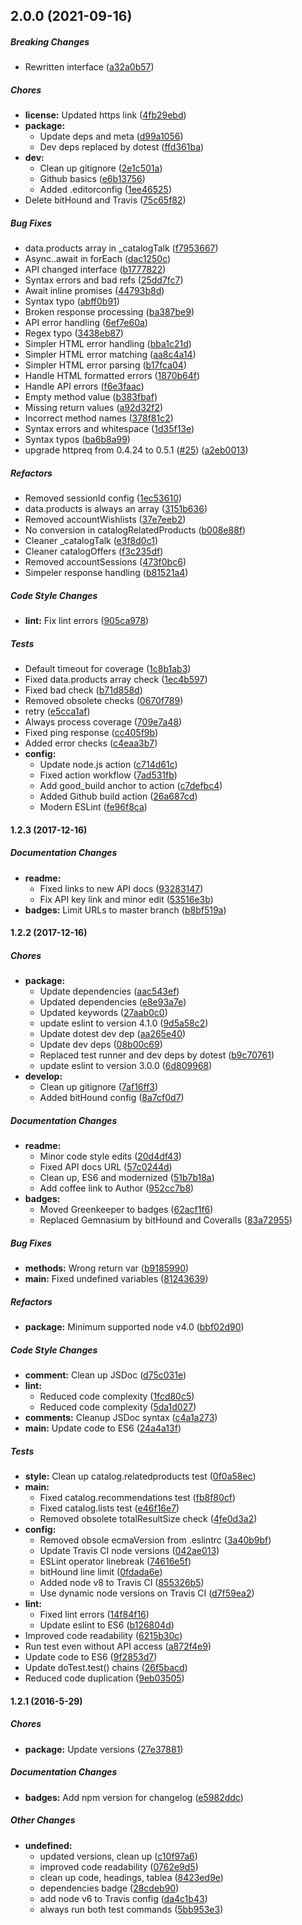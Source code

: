 ## 2.0.0 (2021-09-16)

##### Breaking Changes

*  Rewritten interface ([a32a0b57](https://github.com/fvdm/nodejs-bolcom/commit/a32a0b57e259b2cd8b5a8e21225c7b11d747ac30))

##### Chores

* **license:**  Updated https link ([4fb29ebd](https://github.com/fvdm/nodejs-bolcom/commit/4fb29ebd4b414e8b971736d61ce126d140ee8adb))
* **package:**
  *  Update deps and meta ([d99a1056](https://github.com/fvdm/nodejs-bolcom/commit/d99a105687ef9e548f8456b4ec53b5f51060088e))
  *  Dev deps replaced by dotest ([ffd361ba](https://github.com/fvdm/nodejs-bolcom/commit/ffd361baf5cd0b52c99848a01f6e286cc0b559e8))
* **dev:**
  *  Clean up gitignore ([2e1c501a](https://github.com/fvdm/nodejs-bolcom/commit/2e1c501a7345ee2e64a2b3105837cd01576aa129))
  *  Github basics ([e6b13756](https://github.com/fvdm/nodejs-bolcom/commit/e6b137560ac9c4ca2fd9d03e6bdd2a906cfb10a5))
  *  Added .editorconfig ([1ee46525](https://github.com/fvdm/nodejs-bolcom/commit/1ee46525da27e507772cb262fe5700712bbdeaec))
*  Delete bitHound and Travis ([75c65f82](https://github.com/fvdm/nodejs-bolcom/commit/75c65f82f7833b648102da47b1ee1f7dfcbe7d51))

##### Bug Fixes

*  data.products array in _catalogTalk ([f7953667](https://github.com/fvdm/nodejs-bolcom/commit/f7953667fe4b95a61bb7baf7c11e4354c491dcc0))
*  Async..await in forEach ([dac1250c](https://github.com/fvdm/nodejs-bolcom/commit/dac1250ce5d451ad3b22e50c659dc175830fe618))
*  API changed interface ([b1777822](https://github.com/fvdm/nodejs-bolcom/commit/b1777822185dfd8563f132e4d2efc3ebde38a87a))
*  Syntax errors and bad refs ([25dd7fc7](https://github.com/fvdm/nodejs-bolcom/commit/25dd7fc7211fffba2047189ed3f4f6c7a33395c1))
*  Await inline promises ([44793b8d](https://github.com/fvdm/nodejs-bolcom/commit/44793b8d19892e3feccb5ad19e1995b3f3770f4e))
*  Syntax typo ([abff0b91](https://github.com/fvdm/nodejs-bolcom/commit/abff0b91ecfca1f585fb62d12f6cfe21004a4339))
*  Broken response processing ([ba387be9](https://github.com/fvdm/nodejs-bolcom/commit/ba387be98bbb16997b0ba88975193f99f8761e03))
*  API error handling ([6ef7e60a](https://github.com/fvdm/nodejs-bolcom/commit/6ef7e60aa97906076d1c1ab7c5cb2c25479178c7))
*  Regex typo ([3438eb87](https://github.com/fvdm/nodejs-bolcom/commit/3438eb87dbff29d5c3867ab32a41563dabc7d59b))
*  Simpler HTML error handling ([bba1c21d](https://github.com/fvdm/nodejs-bolcom/commit/bba1c21dbdf2d1e0911486d4d83c47a2365bfd00))
*  Simpler HTML error matching ([aa8c4a14](https://github.com/fvdm/nodejs-bolcom/commit/aa8c4a143d720df77db856540ecf728c1116b098))
*  Simpler HTML error parsing ([b17fca04](https://github.com/fvdm/nodejs-bolcom/commit/b17fca041c333024a110572f6a24414e55039de9))
*  Handle HTML formatted errors ([1870b64f](https://github.com/fvdm/nodejs-bolcom/commit/1870b64f9f72469bc4b60844a6e491f0ffcd7c82))
*  Handle API errors ([f6e3faac](https://github.com/fvdm/nodejs-bolcom/commit/f6e3faace24f884da68061b9aea8b173490afbb9))
*  Empty method value ([b383fbaf](https://github.com/fvdm/nodejs-bolcom/commit/b383fbaf26ed7735e9c5e3bdec0f9397ba8094f5))
*  Missing return values ([a92d32f2](https://github.com/fvdm/nodejs-bolcom/commit/a92d32f2add0d282dc2cc856007dd46f49c6900c))
*  Incorrect method names ([378f81c2](https://github.com/fvdm/nodejs-bolcom/commit/378f81c28b8cc61c756ebadbec2a8b390f7a1780))
*  Syntax errors and whitespace ([1d35f13e](https://github.com/fvdm/nodejs-bolcom/commit/1d35f13ef6806db962ef32165b91ec8c9efa8fd8))
*  Syntax typos ([ba6b8a99](https://github.com/fvdm/nodejs-bolcom/commit/ba6b8a99fa5a5392fa30ba668d9cc804b1adb2ac))
*  upgrade httpreq from 0.4.24 to 0.5.1 ([#25](https://github.com/fvdm/nodejs-bolcom/pull/25)) ([a2eb0013](https://github.com/fvdm/nodejs-bolcom/commit/a2eb001344cf3b958de3ff84bea57141bfec0f0f))

##### Refactors

*  Removed sessionId config ([1ec53610](https://github.com/fvdm/nodejs-bolcom/commit/1ec536108051c8f04072343f19fc845dc2762c7c))
*  data.products is always an array ([3151b636](https://github.com/fvdm/nodejs-bolcom/commit/3151b636c1a57d9dff7db4d60a427bc7fb9d832c))
*  Removed accountWishlists ([37e7eeb2](https://github.com/fvdm/nodejs-bolcom/commit/37e7eeb2370d11b38ca45095c2d81ed5db6ac2df))
*  No conversion in catalogRelatedProducts ([b008e88f](https://github.com/fvdm/nodejs-bolcom/commit/b008e88f10f8737b0a174d70e734b96da5a0b093))
*  Cleaner _catalogTalk ([e3f8d0c1](https://github.com/fvdm/nodejs-bolcom/commit/e3f8d0c10b22c7f21b888927b24545d508577ce4))
*  Cleaner catalogOffers ([f3c235df](https://github.com/fvdm/nodejs-bolcom/commit/f3c235df439422592b684c6a2d57f7886494b5c5))
*  Removed accountSessions ([473f0bc6](https://github.com/fvdm/nodejs-bolcom/commit/473f0bc677a7108a1126edeaff8351ffb0ecbc6e))
*  Simpeler response handling ([b81521a4](https://github.com/fvdm/nodejs-bolcom/commit/b81521a44fc42de8f6aee944196d12b9b9b2b478))

##### Code Style Changes

* **lint:**  Fix lint errors ([905ca978](https://github.com/fvdm/nodejs-bolcom/commit/905ca978d08b2174d9371b8e3dfa0a064e2c96b7))

##### Tests

*  Default timeout for coverage ([1c8b1ab3](https://github.com/fvdm/nodejs-bolcom/commit/1c8b1ab378b16bcba51ac08ddf5333d61c21cee0))
*  Fixed data.products array check ([1ec4b597](https://github.com/fvdm/nodejs-bolcom/commit/1ec4b5974ae3d810b40395a45afdadae1e4607ec))
*  Fixed bad check ([b71d858d](https://github.com/fvdm/nodejs-bolcom/commit/b71d858dff927de5ad96c41671305977caf9a077))
*  Removed obsolete checks ([0670f789](https://github.com/fvdm/nodejs-bolcom/commit/0670f7891faf1e70c44852fc3abf4c46754b9a09))
*  retry ([e5cca1af](https://github.com/fvdm/nodejs-bolcom/commit/e5cca1afa9629e4960ece5ff419de9370dcc4ccc))
*  Always process coverage ([709e7a48](https://github.com/fvdm/nodejs-bolcom/commit/709e7a481fa8ec9ffc1505235226b0f6203e74ec))
*  Fixed ping response ([cc405f9b](https://github.com/fvdm/nodejs-bolcom/commit/cc405f9b801748604183b86905c6b3b7e5b8e00d))
*  Added error checks ([c4eaa3b7](https://github.com/fvdm/nodejs-bolcom/commit/c4eaa3b74165536848fbcb4bc8d2bb95ea905420))
* **config:**
  *  Update node.js action ([c714d61c](https://github.com/fvdm/nodejs-bolcom/commit/c714d61c8f91fc2632430c15d8cf036220cc7e69))
  *  Fixed action workflow ([7ad531fb](https://github.com/fvdm/nodejs-bolcom/commit/7ad531fba0cf89270a37c14369719db35ede367a))
  *  Add good_build anchor to action ([c7defbc4](https://github.com/fvdm/nodejs-bolcom/commit/c7defbc472f7edc7ab1851b37973326ed5ed1dfe))
  *  Added Github build action ([26a687cd](https://github.com/fvdm/nodejs-bolcom/commit/26a687cd05795ce81e265faf2092f53d5b0c25ce))
  *  Modern ESLint ([fe96f8ca](https://github.com/fvdm/nodejs-bolcom/commit/fe96f8ca189cdea61ca35235b31aae2ada3ffdf2))

#### 1.2.3 (2017-12-16)

##### Documentation Changes

* **readme:**
  * Fixed links to new API docs ([93283147](https://github.com/fvdm/nodejs-bolcom/commit/932831470414f93ee98727ba86d5223edc17150a))
  * Fix API key link and minor edit ([53516e3b](https://github.com/fvdm/nodejs-bolcom/commit/53516e3b4ddb7bb85150456de5a697e067350d48))
* **badges:** Limit URLs to master branch ([b8bf519a](https://github.com/fvdm/nodejs-bolcom/commit/b8bf519a246b6592aa198161828c9a11fe00f79e))

#### 1.2.2 (2017-12-16)

##### Chores

* **package:**
  * Update dependencies ([aac543ef](https://github.com/fvdm/nodejs-bolcom/commit/aac543efbfae30449db2a57a2efcbfcfc665034a))
  * Updated dependencies ([e8e93a7e](https://github.com/fvdm/nodejs-bolcom/commit/e8e93a7e4dd6829592ed98ecadfbd3f8eeda540d))
  * Updated keywords ([27aab0c0](https://github.com/fvdm/nodejs-bolcom/commit/27aab0c017d0124d1203077053316392ea975ea5))
  * update eslint to version 4.1.0 ([9d5a58c2](https://github.com/fvdm/nodejs-bolcom/commit/9d5a58c22f9a9812667377d75c115a25a8772f0a))
  * Update dotest dev dep ([aa265e40](https://github.com/fvdm/nodejs-bolcom/commit/aa265e40816ae4208b786f585e5f28f931563c5a))
  * Update dev deps ([08b00c69](https://github.com/fvdm/nodejs-bolcom/commit/08b00c696e02479a33c2b09e897ffe83895ddf18))
  * Replaced test runner and dev deps by dotest ([b9c70761](https://github.com/fvdm/nodejs-bolcom/commit/b9c70761926d9e02e9038c3aa0a47bc569f5b709))
  * update eslint to version 3.0.0 ([6d809968](https://github.com/fvdm/nodejs-bolcom/commit/6d8099684a7869e3daf433a3d672d05237c65377))
* **develop:**
  * Clean up gitignore ([7af16ff3](https://github.com/fvdm/nodejs-bolcom/commit/7af16ff3b8557bfb457e5f912628b6a4da6226f4))
  * Added bitHound config ([8a7cf0d7](https://github.com/fvdm/nodejs-bolcom/commit/8a7cf0d716ded9a57a37d9edcab93813b778de7d))

##### Documentation Changes

* **readme:**
  * Minor code style edits ([20d4df43](https://github.com/fvdm/nodejs-bolcom/commit/20d4df4396520b68fb0fbda0a4d86c7a7432be31))
  * Fixed API docs URL ([57c0244d](https://github.com/fvdm/nodejs-bolcom/commit/57c0244d1d13632c676da97144c1023f95091313))
  * Clean up, ES6 and modernized ([51b7b18a](https://github.com/fvdm/nodejs-bolcom/commit/51b7b18a9721e990cba89d086f340b61c66ad854))
  * Add coffee link to Author ([952cc7b8](https://github.com/fvdm/nodejs-bolcom/commit/952cc7b8189bec3d9a4da925e2a4d63d4cee5aae))
* **badges:**
  * Moved Greenkeeper to badges ([62acf1f6](https://github.com/fvdm/nodejs-bolcom/commit/62acf1f6c35b0fd426ddfa2d4c1fdb701e2164ff))
  * Replaced Gemnasium by bitHound and Coveralls ([83a72955](https://github.com/fvdm/nodejs-bolcom/commit/83a7295569c48f63232f3fe8c77565f9aaf395ec))

##### Bug Fixes

* **methods:** Wrong return var ([b9185990](https://github.com/fvdm/nodejs-bolcom/commit/b9185990aa219faa111768d69a41d659de9e1bd6))
* **main:** Fixed undefined variables ([81243639](https://github.com/fvdm/nodejs-bolcom/commit/81243639a683acb7fa643db17cd4550bf6fb1688))

##### Refactors

* **package:** Minimum supported node v4.0 ([bbf02d90](https://github.com/fvdm/nodejs-bolcom/commit/bbf02d90346abf34ced689ab99e61d4de73785c4))

##### Code Style Changes

* **comment:** Clean up JSDoc ([d75c031e](https://github.com/fvdm/nodejs-bolcom/commit/d75c031e94a639b20880f3a05579259dd27c7617))
* **lint:**
  * Reduced code complexity ([1fcd80c5](https://github.com/fvdm/nodejs-bolcom/commit/1fcd80c52ff6bcbb2bbd3b68d55ef5f720d594f6))
  * Reduced code complexity ([5da1d027](https://github.com/fvdm/nodejs-bolcom/commit/5da1d02774c9f93c0bdc34ff316714b9abde0f4c))
* **comments:** Cleanup JSDoc syntax ([c4a1a273](https://github.com/fvdm/nodejs-bolcom/commit/c4a1a27374e3673ea87bf9007f16adf70615e361))
* **main:** Update code to ES6 ([24a4a13f](https://github.com/fvdm/nodejs-bolcom/commit/24a4a13f1d99805174934b1b854300f148836413))

##### Tests

* **style:** Clean up catalog.relatedproducts test ([0f0a58ec](https://github.com/fvdm/nodejs-bolcom/commit/0f0a58ec6521bf17efc5114a1ad736ca14b3b871))
* **main:**
  * Fixed catalog.recommendations test ([fb8f80cf](https://github.com/fvdm/nodejs-bolcom/commit/fb8f80cfe65466d8c8d9f61ffde4db40b45b58c3))
  * Fixed catalog.lists test ([e46f16e7](https://github.com/fvdm/nodejs-bolcom/commit/e46f16e731ccc53e7051f90cfa535a3168c23755))
  * Removed obsolete totalResultSize check ([4fe0d3a2](https://github.com/fvdm/nodejs-bolcom/commit/4fe0d3a2108408e2280f06afa3ca6a7af84e8b3a))
* **config:**
  * Removed obsole ecmaVersion from .eslintrc ([3a40b9bf](https://github.com/fvdm/nodejs-bolcom/commit/3a40b9bf4da0cbc54b792e99e5249cf70f732d8f))
  * Update Travis CI node versions ([042ae013](https://github.com/fvdm/nodejs-bolcom/commit/042ae013080d35dc9c0ce835f9b3c36a6106b84f))
  * ESLint operator linebreak ([74616e5f](https://github.com/fvdm/nodejs-bolcom/commit/74616e5f747290eebf48734c2cb8857507c041ad))
  * bitHound line limit ([0fdada6e](https://github.com/fvdm/nodejs-bolcom/commit/0fdada6e28fcde4c7c57f6cb7e3f34e4b589f81f))
  * Added node v8 to Travis CI ([855326b5](https://github.com/fvdm/nodejs-bolcom/commit/855326b5aa37466080576e18d10316d90ed9519b))
  * Use dynamic node versions on Travis CI ([d7f59ea2](https://github.com/fvdm/nodejs-bolcom/commit/d7f59ea2ea07019e23efe8f76b7393d2b5c8c9d6))
* **lint:**
  * Fixed lint errors ([14f84f16](https://github.com/fvdm/nodejs-bolcom/commit/14f84f1640f991d9458e7239bb1179517830b311))
  * Update eslint to ES6 ([b126804d](https://github.com/fvdm/nodejs-bolcom/commit/b126804dd1a73c7750454c22e5b4b3b82d661edf))
* Improved code readability ([6215b30c](https://github.com/fvdm/nodejs-bolcom/commit/6215b30cc0f73f1b5b76a071ced0db5b174b90d2))
* Run test even without API access ([a872f4e9](https://github.com/fvdm/nodejs-bolcom/commit/a872f4e91efef24df8386277be05c24905f37ae8))
* Update code to ES6 ([9f2853d7](https://github.com/fvdm/nodejs-bolcom/commit/9f2853d7ce74cd3fcd848457d4324f2e49b9a85b))
* Update doTest.test() chains ([26f5bacd](https://github.com/fvdm/nodejs-bolcom/commit/26f5bacd9b88071b68f7530de32adb9eb2d5350e))
* Reduced code duplication ([9eb03505](https://github.com/fvdm/nodejs-bolcom/commit/9eb0350528e457766c4ab04331485f49ab1c7d03))

#### 1.2.1 (2016-5-29)

##### Chores

* **package:** Update versions ([27e37881](https://github.com/fvdm/nodejs-bolcom/commit/27e37881d2abf3511cd72229f46b3a39f2676a5e))

##### Documentation Changes

* **badges:** Add npm version for changelog ([e5982ddc](https://github.com/fvdm/nodejs-bolcom/commit/e5982ddc19db60115ef874289f694a8054d0c744))

##### Other Changes

* **undefined:**
  * updated versions, clean up ([c10f97a6](https://github.com/fvdm/nodejs-bolcom/commit/c10f97a6a493614f3b94c51a072d9ea31b6c5eb7))
  * improved code readability ([0762e9d5](https://github.com/fvdm/nodejs-bolcom/commit/0762e9d554aa4ebc8d291572d08f0cb98239a9e1))
  * clean up code, headings, tablea ([8423ed9e](https://github.com/fvdm/nodejs-bolcom/commit/8423ed9e74d44dc4ce0bd0ee749f267c8269954f))
  * dependencies badge ([28cdeb90](https://github.com/fvdm/nodejs-bolcom/commit/28cdeb90839aadb4bb69743cef907907ed84947b))
  * add node v6 to Travis config ([da4c1b43](https://github.com/fvdm/nodejs-bolcom/commit/da4c1b434487ccc40e2ab785e1b7bff872518167))
  * always run both test commands ([5bb953e3](https://github.com/fvdm/nodejs-bolcom/commit/5bb953e39d1d3cf634f3af2cb154bab2a3a3c98c))

